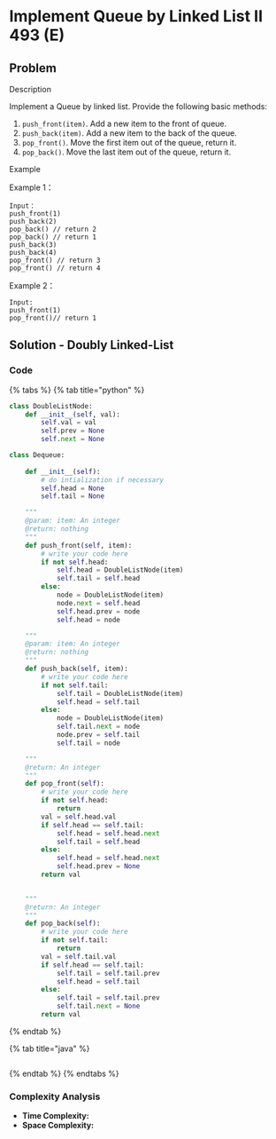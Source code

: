 # Implement Queue by Linked List II 493 \(E\)

## Problem

Description

Implement a Queue by linked list. Provide the following basic methods:

1. `push_front(item)`. Add a new item to the front of queue.
2. `push_back(item)`. Add a new item to the back of the queue.
3. `pop_front()`. Move the first item out of the queue, return it.
4. `pop_back()`. Move the last item out of the queue, return it.

Example

Example 1：

```text
Input：
push_front(1)
push_back(2)
pop_back() // return 2
pop_back() // return 1
push_back(3)
push_back(4)
pop_front() // return 3
pop_front() // return 4
```

Example 2：

```text
Input:
push_front(1)
pop_front()// return 1
```

## Solution - Doubly Linked-List

### Code

{% tabs %}
{% tab title="python" %}
```python
class DoubleListNode:
    def __init__(self, val):
        self.val = val
        self.prev = None
        self.next = None

class Dequeue:
    
    def __init__(self):
        # do intialization if necessary
        self.head = None
        self.tail = None

    """
    @param: item: An integer
    @return: nothing
    """
    def push_front(self, item):
        # write your code here
        if not self.head:
            self.head = DoubleListNode(item)
            self.tail = self.head
        else:
            node = DoubleListNode(item)
            node.next = self.head
            self.head.prev = node
            self.head = node

    """
    @param: item: An integer
    @return: nothing
    """
    def push_back(self, item):
        # write your code here
        if not self.tail:
            self.tail = DoubleListNode(item)
            self.head = self.tail
        else:
            node = DoubleListNode(item)
            self.tail.next = node
            node.prev = self.tail
            self.tail = node

    """
    @return: An integer
    """
    def pop_front(self):
        # write your code here
        if not self.head:
            return 
        val = self.head.val
        if self.head == self.tail:
            self.head = self.head.next
            self.tail = self.head
        else:
            self.head = self.head.next
            self.head.prev = None
        return val
        

    """
    @return: An integer
    """
    def pop_back(self):
        # write your code here
        if not self.tail:
            return 
        val = self.tail.val
        if self.head == self.tail:
            self.tail = self.tail.prev
            self.head = self.tail
        else:
            self.tail = self.tail.prev
            self.tail.next = None
        return val

```
{% endtab %}

{% tab title="java" %}
```

```
{% endtab %}
{% endtabs %}

### Complexity Analysis

* **Time Complexity:**
* **Space Complexity:**

